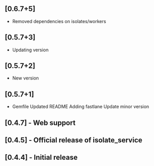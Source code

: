 ## [0.6.7+5]
 * Removed dependencies on isolates/workers

## [0.5.7+3]
 * Updating version

## [0.5.7+2]
 * New version

## [0.5.7+1]
 * Gemfile
Updated README
Adding fastlane
Update minor version

## [0.4.7] - Web support
## [0.4.5] - Official release of isolate_service
## [0.4.4] - Initial release

